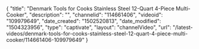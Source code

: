 {
    "title": "Denmark Tools for Cooks Stainless Steel 12-Quart 4-Piece Multi-Cooker",
    "description": "",
    "channelid": "114661406",
    "videoid": "109979649",
    "date_created": "1502520813",
    "date_modified": "1504323956",
    "type": "captivate",
    "layout": "channelVideo",
    "url": "\/latest-videos\/denmark-tools-for-cooks-stainless-steel-12-quart-4-piece-multi-cooker\/114661406-109979649"
}